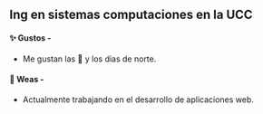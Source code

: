 ## Ing en sistemas computaciones en la UCC

#### ✨ Gustos -
- Me gustan las 🍉 y los dias de norte.

#### 🚀 Weas -
- Actualmente trabajando en el desarrollo de aplicaciones web.
